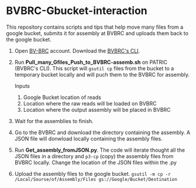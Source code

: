 # BVBRC-Gbucket-interaction
This repository contains scripts and tips that help move many files from a google bucket, submits it for assembly at BVBRC and uploads them back to the google bucket. 


1. Open [BV-BRC](https://www.bv-brc.org/) account. Download the [BVBRC's CLI](https://www.bv-brc.org/docs/cli_tutorial/index.html).
2. Run **Pull_many_Gfiles_Push_to_BVBRC-assemb.sh** on PATRIC (BVBRC's CLI). This script will ```gsutil cp``` files from the bucket to a temporary bucket locally and will puch them to the BVBRC for assembly. 

    Inputs
    1. Google Bucket location of reads
    2. Location where the raw reads will be loaded on BVBRC
    3. Location where the output assembly will be placed in BVBRC
3. Wait for the assemblies to finish. 
4. Go to the BVBRC and download the directory containing the assembly. A JSON file will donwload locally containing the assembly files. 
5. Run **Get_assembly_fromJSON.py**. The code will iterate thought all the JSON files in a directory and ```p3-cp``` (copy) the assembly files from BVBRC locally.
   Change the location of the JSON files within the .py
6. Upload the assembly files to the google bucket. 
    ```gsutil -m cp -r /Local/Sourse/of/Assembly/Files gs://Google/Bucket/Destination```
